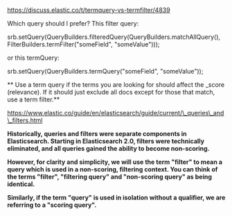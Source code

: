 https://discuss.elastic.co/t/termquery-vs-termfilter/4839

Which query should I prefer? This filter query:

srb.setQuery\(QueryBuilders.filteredQuery\(QueryBuilders.matchAllQuery\(\),  
 FilterBuilders.termFilter\("someField", "someValue"\)\)\);

or this termQuery:

srb.setQuery\(QueryBuilders.termQuery\("someField", "someValue"\)\);



** Use a term query if the terms you are looking for should affect the  \_score \(relevance\). If it should just exclude all docs except for those  that match, use a term filter.**





https://www.elastic.co/guide/en/elasticsearch/guide/current/\_queries\_and\_filters.html



**Historically, queries and filters were separate components in Elasticsearch. Starting in Elasticsearch 2.0, filters were technically eliminated, and all queries gained the ability to become non-scoring.**

**However, for clarity and simplicity, we will use the term "filter" to mean a query which is used in a non-scoring, filtering context. You can think of the terms "filter", "filtering query" and "non-scoring query" as being identical.**

**Similarly, if the term "query" is used in isolation without a qualifier, we are referring to a "scoring query".**

